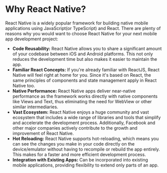 # Why React Native?

React Native is a widely popular framework for building native mobile applications using JavaScript(or TypeScript) and React. There are plenty of reasons why you would want to choose React Native for your next mobile app development project:

- **Code Reusability:** React Native allows you to share a significant amount of your codebase between iOS and Android platforms. This not only reduces the development time but also makes it easier to maintain the app.
- **Familiar React Concepts:** If you're already familiar with ReactJS, React Native will feel right at home for you. Since it's based on React, the same principles of components and state management apply in React Native too.
- **Native Performance:** React Native apps deliver near-native performance as the framework works directly with native components like Views and Text, thus eliminating the need for WebView or other similar intermediaries.
- **Vast Ecosystem:** React Native enjoys a huge community and vast ecosystem that includes a wide range of libraries and tools that simplify and accelerate the development process. Additionally, Facebook and other major companies actively contribute to the growth and improvement of React Native.
- **Hot Reloading:** React Native supports hot-reloading, which means you can see the changes you make in your code directly on the device/emulator without having to recompile or rebuild the app entirely. This makes for a faster and more efficient development process.
- **Integration with Existing Apps:** Can be incorporated into existing mobile applications, providing flexibility to extend only parts of an app.

